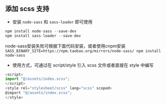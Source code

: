 ## 添加 scss 支持

* 安装 `node-sass` 和 `sass-loader` 即可使用

```js
npm install node-sass --save-dev
npm install sass-loader --save-dev  
```
node-sass安装失败可根据下面代码安装，或者使用cnpm安装
`SASS_BINARY_SITE=https://npm.taobao.org/mirrors/node-sass/ npm install node-sass`

* 使用方式，可通过在 script/style 引入 scss 文件或者直接在 style 中编写

```js
<script>
import "@/assets/index.scss";
</script>
<style rel="stylesheet/scss" lang="scss" scoped>
@import "@/assets/index.scss";
</style>
```
